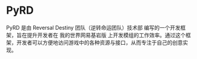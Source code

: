 # PyRD
 PyRD 是由 Reversal Destiny 团队（逆转命运团队）技术部 编写的一个开发框架，旨在提升开发者在 我的世界网易基岩版 上开发模组的工作效率。通过这个框架，开发者可以方便地访问游戏中的各种资源与接口，从而专注于自己的创意实现。
